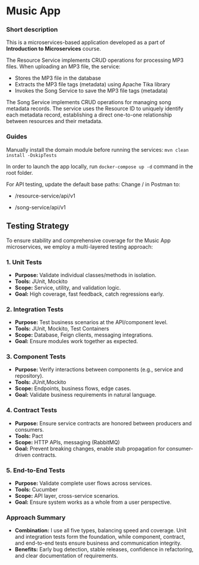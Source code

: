 # Music App

### Short description

This is a microservices-based application developed as a part of **Introduction to Microservices** course.

The Resource Service implements CRUD operations for processing MP3 files. When uploading an MP3 file, the service:

* Stores the MP3 file in the database
* Extracts the MP3 file tags (metadata) using Apache Tika library
* Invokes the Song Service to save the MP3 file tags (metadata)

The Song Service implements CRUD operations for managing song metadata records. The service uses the Resource ID to uniquely identify each metadata record, establishing a direct one-to-one relationship between resources and their metadata.

### Guides

Manually install the domain module before running the services: `mvn clean install -DskipTests` 

In order to launch the app locally, run `docker-compose up -d` command in the root folder.

For API testing, update the default base paths:
Change / in Postman to:

* /resource-service/api/v1

* /song-service/api/v1

## Testing Strategy

To ensure stability and comprehensive coverage for the Music App microservices, we employ a multi-layered testing approach:

### 1. Unit Tests
- **Purpose:** Validate individual classes/methods in isolation.
- **Tools:** JUnit, Mockito
- **Scope:** Service, utility, and validation logic.
- **Goal:** High coverage, fast feedback, catch regressions early.

### 2. Integration Tests
- **Purpose:** Test business scenarios at the API/component level.
- **Tools:** JUnit, Mockito, Test Containers
- **Scope:** Database, Feign clients, messaging integrations.
- **Goal:** Ensure modules work together as expected.

### 3. Component Tests
- **Purpose:** Verify interactions between components (e.g., service and repository).
- **Tools:** JUnit,Mockito
- **Scope:** Endpoints, business flows, edge cases.
- **Goal:** Validate business requirements in natural language.

### 4. Contract Tests
- **Purpose:** Ensure service contracts are honored between producers and consumers.
- **Tools:** Pact
- **Scope:** HTTP APIs, messaging (RabbitMQ)
- **Goal:** Prevent breaking changes, enable stub propagation for consumer-driven contracts.

### 5. End-to-End Tests
- **Purpose:** Validate complete user flows across services.
- **Tools:** Cucumber
- **Scope:** API layer, cross-service scenarios.
- **Goal:** Ensure system works as a whole from a user perspective.

### Approach Summary
- **Combination:** I use all five types, balancing speed and coverage. Unit and integration tests form the foundation, while component, contract, and end-to-end tests ensure business and communication integrity.
- **Benefits:** Early bug detection, stable releases, confidence in refactoring, and clear documentation of requirements.


